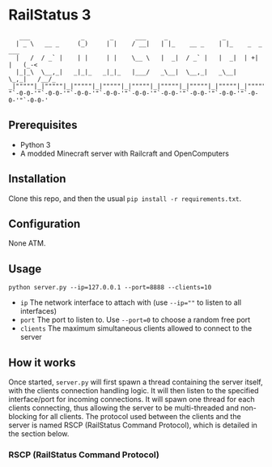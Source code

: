 # RailStatus 3

       ___              _       _      ___     _               _                    
      | _ \   __ _     (_)     | |    / __|   | |_    __ _    | |_    _  _     ___  
      |   /  / _` |    | |     | |    \__ \   |  _|  / _` |   |  _|  | +| |   (_-<  
      |_|_\  \__,_|   _|_|_   _|_|_   |___/   _\__|  \__,_|   _\__|   \_,_|   /__/_  
    _|"""""|_|"""""|_|"""""|_|"""""|_|"""""|_|"""""|_|"""""|_|"""""|_|"""""|_|"""""|
    "`-0-0-'"`-0-0-'"`-0-0-'"`-0-0-'"`-0-0-'"`-0-0-'"`-0-0-'"`-0-0-'"`-0-0-'"`-0-0-'

## Prerequisites

  - Python 3
  - A modded Minecraft server with Railcraft and OpenComputers

## Installation

Clone this repo, and then the usual `pip install -r requirements.txt`.

## Configuration

None ATM.

## Usage

```
python server.py --ip=127.0.0.1 --port=8888 --clients=10
```

  - `ip` The network interface to attach with (use `--ip=""` to listen to all interfaces)
  - `port` The port to listen to. Use `--port=0` to choose a random free port
  - `clients` The maximum simultaneous clients allowed to connect to the server

## How it works

Once started, `server.py` will first spawn a thread containing the server itself, with the clients connection handling
logic. It will then listen to the specified interface/port for incoming connections. It will spawn one thread for
each clients connecting, thus allowing the server to be multi-threaded and non-blocking for all clients. The protocol
used between the clients and the server is named RSCP (RailStatus Command Protocol), which is detailed in the section below.

### RSCP (RailStatus Command Protocol)

